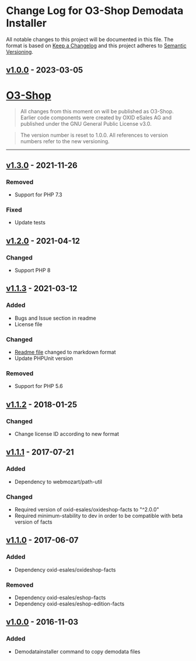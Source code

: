 # Change Log for O3-Shop Demodata Installer

All notable changes to this project will be documented in this file.
The format is based on [Keep a Changelog](http://keepachangelog.com/)
and this project adheres to [Semantic Versioning](http://semver.org/).


## [v1.0.0] - 2023-03-05

# [O3-Shop]

> All changes from this moment on will be published as O3-Shop.
> Earlier code components were created by OXID eSales AG and published under the GNU General Public License v3.0.

> The version number is reset to 1.0.0. All references to version numbers refer to the new versioning.

* * * * * * * * * *

## [v1.3.0] - 2021-11-26

### Removed
- Support for PHP 7.3

### Fixed
- Update tests

## [v1.2.0] - 2021-04-12

### Changed
- Support PHP 8

## [v1.1.3] - 2021-03-12

### Added
- Bugs and Issue section in readme
- License file

### Changed
- [Readme file](README.md) changed to markdown format
- Update PHPUnit version

### Removed
- Support for PHP 5.6

## [v1.1.2] - 2018-01-25

### Changed 
- Change license ID according to new format

## [v1.1.1] - 2017-07-21

### Added
- Dependency to webmozart/path-util

### Changed
- Required version of oxid-esales/oxideshop-facts to "^2.0.0"
- Required minimum-stability to dev in order to be compatible with beta version of facts

## [v1.1.0] - 2017-06-07

### Added
- Dependency oxid-esales/oxideshop-facts

### Removed
- Dependency oxid-esales/eshop-facts
- Dependency oxid-esales/eshop-edition-facts

## [v1.0.0] - 2016-11-03

### Added
- Demodatainstaller command to copy demodata files

[v1.0.0]: https://github.com/o3-shop/shop-demodata-installer/releases/tag/v1.0.0
[O3-Shop]: https://www.o3-shop.com/
[v1.3.0]: https://github.com/OXID-eSales/oxideshop-demodata-installer/compare/v1.2.0...v1.3.0
[v1.2.0]: https://github.com/OXID-eSales/oxideshop-demodata-installer/compare/v1.1.3...v1.2.0
[v1.1.3]: https://github.com/OXID-eSales/oxideshop-demodata-installer/compare/v1.1.2...v1.1.3
[v1.1.2]: https://github.com/OXID-eSales/oxideshop-demodata-installer/compare/v1.1.1...v1.1.2
[v1.1.1]: https://github.com/OXID-eSales/oxideshop-demodata-installer/compare/v1.1.0...v1.1.1
[v1.1.0]: https://github.com/OXID-eSales/oxideshop-demodata-installer/compare/v1.0.0...v1.1.0
[v1.0.0]: https://github.com/OXID-eSales/oxideshop-demodata-installer/compare/v1.0.0...v1.0.0
